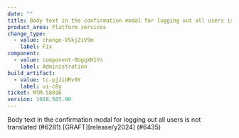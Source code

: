 ```yaml
---
date: ""
title: Body text in the confirmation modal for logging out all users is not translated (#6281) [GRAFT][release/y2024] (#6435)
product_area: Platform services
change_type:
  - value: change-VSkj2iV9m
    label: Fix
component:
  - value: component-0UgqXH1Ys
    label: Administration
build_artifact:
  - value: tc-pjJiURv9Y
    label: ui-c8y
ticket: MTM-58016
version: 1018.503.90
---
```

Body text in the confirmation modal for logging out all users is not translated (#6281) [GRAFT][release/y2024] (#6435)